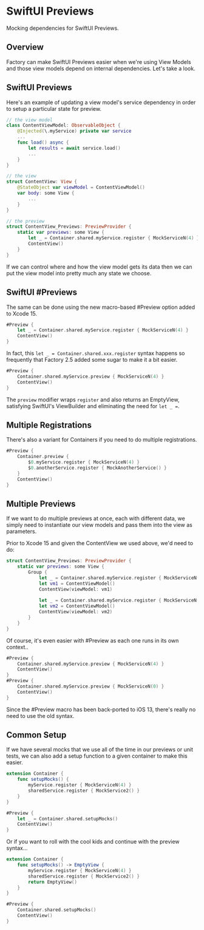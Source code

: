 # SwiftUI Previews

Mocking dependencies for SwiftUI Previews.

## Overview

Factory can make SwiftUI Previews easier when we're using View Models and those view models depend on internal dependencies. Let's take a look.

## SwiftUI Previews

Here's an example of updating a view model's service dependency in order to setup a particular state for  preview.

```swift
// the view model
class ContentViewModel: ObservableObject {
    @Injected(\.myService) private var service
    ...
    func load() async {
        let results = await service.load()
        ...
    }
}

// the view
struct ContentView: View {
    @StateObject var viewModel = ContentViewModel()
    var body: some View {
        ...
    }
}

// the preview
struct ContentView_Previews: PreviewProvider {
    static var previews: some View {
        let _ = Container.shared.myService.register { MockServiceN(4) }
        ContentView()
    }
}
```
If we can control where and how the view model gets its data then we can put the view model into pretty much any state we choose.

## SwiftUI #Previews

The same can be done using the new macro-based #Preview option added to Xcode 15.

```swift
#Preview {
    let _ = Container.shared.myService.register { MockServiceN(4) }
    ContentView()
}
```
In fact, this `let _ = Container.shared.xxx.register` syntax happens so frequently that Factory 2.5 added some sugar to make it a bit easier.

```swift
#Preview {
    Container.shared.myService.preview { MockServiceN(4) }
    ContentView()
}
```
The `preview` modifier wraps `register` and also returns an EmptyView, satisfying SwiftUI's ViewBuilder and eliminating the need for `let _ =`.

## Multiple Registrations

There's also a variant for Containers if you need to do multiple registrations.
```swift
#Preview {
    Container.preview {
        $0.myService.register { MockServiceN(4) }
        $0.anotherService.register { MockAnotherService() }
    }
    ContentView()
}
```

## Multiple Previews

If we want to do multiple previews at once, each with different data, we simply need to instantiate our view models and pass them into the view as parameters.

Prior to Xcode 15 and given the ContentView we used above, we'd need to do:

```swift
struct ContentView_Previews: PreviewProvider {
    static var previews: some View {
        Group {
            let _ = Container.shared.myService.register { MockServiceN(4) }
            let vm1 = ContentViewModel()
            ContentView(viewModel: vm1)
            
            let _ = Container.shared.myService.register { MockServiceN(8) }
            let vm2 = ContentViewModel()
            ContentView(viewModel: vm2)
        }
    }
}
```
Of course, it's even easier with #Preview as each one runs in its own context..
```swift
#Preview {
    Container.shared.myService.preview { MockServiceN(4) }
    ContentView()
}
#Preview {
    Container.shared.myService.preview { MockServiceN(0) }
    ContentView()
}
```
Since the #Preview macro has been back-ported to iOS 13, there's really no need to use the old syntax.

## Common Setup

If we have several mocks that we use all of the time in our previews or unit tests, we can also add a setup function to a given container to make this easier.

```swift
extension Container {
    func setupMocks() {
        myService.register { MockServiceN(4) }
        sharedService.register { MockService2() }
    }
}

#Preview {
    let _ = Container.shared.setupMocks()
    ContentView()
}
```
Or if you want to roll with the cool kids and continue with the preview syntax...
```swift
extension Container {
    func setupMocks() -> EmptyView {
        myService.register { MockServiceN(4) }
        sharedService.register { MockService2() }
        return EmptyView()
    }
}

#Preview {
    Container.shared.setupMocks()
    ContentView()
}
```

